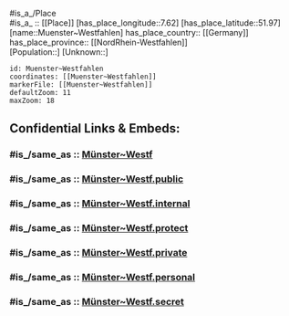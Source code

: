 ﻿---
confidential: public
isDeleted: false
location:
- 51.97
- 7.62
mapmarker: city
mapzoom:
- 7
- 12
SpocWebEntityId: 32679
tags:
- geo/City
type: City
---

#is_a_/Place  
#is_a_ :: [[Place]] 
[has_place_longitude::7.62] 
[has_place_latitude::51.97] 
[name::Muenster~Westfahlen] 
has_place_country:: [[Germany]]  
has_place_province:: [[NordRhein-Westfahlen]]  
[Population::] 
[Unknown::] 


```leaflet
id: Muenster~Westfahlen
coordinates: [[Muenster~Westfahlen]] 
markerFile: [[Muenster~Westfahlen]] 
defaultZoom: 11 
maxZoom: 18
```


## Confidential Links & Embeds: 

### #is_/same_as :: [Münster~Westf](/_Standards/Earth/Continent/Europe/Europe~Central/Germany/Germany~West/Nordrhein-Westfalen/counties~NW/Münster~Westf.md) 

### #is_/same_as :: [Münster~Westf.public](/_public/Earth/Continent/Europe/Europe~Central/Germany/Germany~West/Nordrhein-Westfalen/counties~NW/Münster~Westf.public.md) 

### #is_/same_as :: [Münster~Westf.internal](/_internal/Earth/Continent/Europe/Europe~Central/Germany/Germany~West/Nordrhein-Westfalen/counties~NW/Münster~Westf.internal.md) 

### #is_/same_as :: [Münster~Westf.protect](/_protect/Earth/Continent/Europe/Europe~Central/Germany/Germany~West/Nordrhein-Westfalen/counties~NW/Münster~Westf.protect.md) 

### #is_/same_as :: [Münster~Westf.private](/_private/Earth/Continent/Europe/Europe~Central/Germany/Germany~West/Nordrhein-Westfalen/counties~NW/Münster~Westf.private.md) 

### #is_/same_as :: [Münster~Westf.personal](/_personal/Earth/Continent/Europe/Europe~Central/Germany/Germany~West/Nordrhein-Westfalen/counties~NW/Münster~Westf.personal.md) 

### #is_/same_as :: [Münster~Westf.secret](/_secret/Earth/Continent/Europe/Europe~Central/Germany/Germany~West/Nordrhein-Westfalen/counties~NW/Münster~Westf.secret.md)

